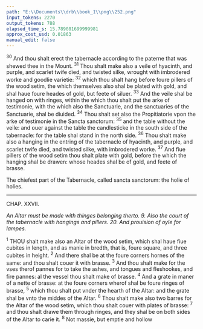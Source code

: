 ```yaml
---
path: "E:\\Documents\\drb\\book_1\\png\\252.png"
input_tokens: 2270
output_tokens: 788
elapsed_time_s: 15.789081699999981
approx_cost_usd: 0.01863
manual_edit: false
---
```

<sup>30</sup> And thou shalt erect the tabernacle according to the paterne that was shewed thee in the Mount. <sup>31</sup> Thou shalt make also a veile of hyacinth, and purple, and scarlet twife died, and twisted silke, wrought with imbrodered worke and goodlie varietie: <sup>32</sup> which thou shalt hang before foure pillers of the wood setim, the which themselves also shal be plated with gold, and shal haue foure heades of gold, but feete of siluer. <sup>33</sup> And the veile shal be hanged on with ringes, within the which thou shalt put the arke of testimonie, with the which also the Sanctuarie, and the sanctuaries of the Sanctuarie, shal be diuided. <sup>34</sup> Thou shalt set also the Propitiatorie vpon the arke of testimonie in the Sancta sanctorum: <sup>35</sup> and the table without the veile: and ouer against the table the candlesticke in the south side of the tabernacle: for the table shal stand in the north side. <sup>36</sup> Thou shalt make also a hanging in the entring of the tabernacle of hyacinth, and purple, and scarlet twife died, and twisted silke, with imbrodered worke. <sup>37</sup> And fiue pillers of the wood setim thou shalt plate with gold, before the which the hanging shal be drawen: whose heades shal be of gold, and feete of brasse.

<aside>The chiefest part of the Tabernacle, called sancta sanctorum: the holie of holies.</aside>

<hr>

CHAP. XXVII.

*An Altar must be made with thinges belonging therto. 9. Also the court of the tabernacle with hangings and pillers. 20. And prouision of oyle for lampes.*

<sup>1</sup> THOU shalt make also an Altar of the wood setim, which shal haue fiue cubites in length, and as manie in bredth, that is, foure square, and three cubites in height. <sup>2</sup> And there shal be at the foure corners hornes of the same: and thou shalt couer it with brasse. <sup>3</sup> And thou shalt make for the vses therof pannes for to take the ashes, and tongues and fleshookes, and fire pannes: al the vessel thou shalt make of brasse. <sup>4</sup> And a grate in maner of a nette of brasse: at the foure corners wherof shal be foure ringes of brasse, <sup>5</sup> which thou shalt put vnder the hearth of the Altar: and the grate shal be vnto the middes of the Altar. <sup>6</sup> Thou shalt make also two barres for the Altar of the wood setim, which thou shalt couer with plates of brasse: <sup>7</sup> and thou shalt drawe them through ringes, and they shal be on both sides of the Altar to carie it. <sup>8</sup> Not massie, but emptie and hollow